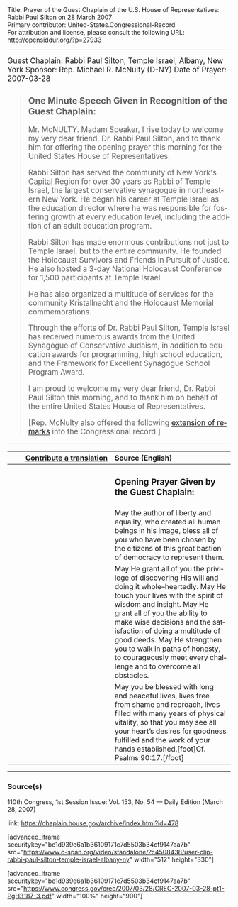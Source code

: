 <html>
<head></head>
<body>
Title: Prayer of the Guest Chaplain of the U.S. House of Representatives: Rabbi Paul Silton on 28 March 2007<br />
Primary contributor: United-States.Congressional-Record<br />
For attribution and license, please consult the following URL: <a href="http://opensiddur.org/?p=27933">http://opensiddur.org/?p=27933</a>
<p />
<hr />

<div class="english" lang="en" style="font-size:1.2em;">
Guest Chaplain: Rabbi Paul Silton, Temple Israel, Albany, New York
Sponsor: Rep. Michael R. McNulty (D-NY)
Date of Prayer: 2007-03-28

<blockquote>
<h3>One Minute Speech Given in Recognition of the Guest Chaplain:</h3>

Mr. McNULTY. Madam Speaker, I rise today to welcome my very dear friend, Dr. Rabbi Paul Silton, and to thank him for offering the opening prayer this morning for the United States House of Representatives.

Rabbi Silton has served the community of New York's Capital Region for over 30 years as Rabbi of Temple Israel, the largest conservative synagogue in northeastern New York. He began his career at Temple Israel as the education director where he was responsible for fostering growth at every education level, including the addition of an adult education program.

Rabbi Silton has made enormous contributions not just to Temple Israel, but to the entire community. He founded the Holocaust Survivors and Friends in Pursuit of Justice. He also hosted a 3-day National Holocaust Conference for 1,500 participants at Temple Israel.

He has also organized a multitude of services for the community Kristallnacht and the Holocaust Memorial commemorations.

Through the efforts of Dr. Rabbi Paul Silton, Temple Israel has received numerous awards from the United Synagogue of Conservative Judaism, in addition to education awards for programming, high school education, and the Framework for Excellent Synagogue School Program Award.

I am proud to welcome my very dear friend, Dr. Rabbi Paul Silton this morning, and to thank him on behalf of the entire United States House of Representatives.

[Rep. McNulty also offered the following <a href="https://www.congress.gov/congressional-record/2007/3/28/extensions-of-remarks-section/article/e664-3">extension of remarks</a> into the Congressional record.]
</blockquote>
</div>

<hr />

<table style="margin-left: auto;margin-right: auto;" class="draggable">
<thead><tr><th id="x" style="text-align: right;"><a href="/contributing/upload/">Contribute a translation</a></th><th style="text-align: left;">Source (English)</th></tr></thead>
<tbody>
<tr><td style="vertical-align:top;" width="46%">
<div class="liturgy" lang="he">

</span></div></td>
 
<td style="vertical-align:top;" width="53%">
<div class="english" lang="en">
<h3>Opening Prayer Given by the Guest Chaplain:</h3>
</div></td></tr>

<tr><td style="vertical-align:top;" width="46%">
<div class="liturgy" lang="he">

</span></div></td>
 
<td style="vertical-align:top;" width="53%">
<div class="english" lang="en">
May the author of liberty and equality, 
who created all human beings in his image, 
bless all of you who have been chosen by the citizens 
of this great bastion of democracy 
to represent them.
</div></td></tr>


<tr><td style="vertical-align:top;" width="46%">
<div class="liturgy" lang="he">

</span></div></td>
 
<td style="vertical-align:top;" width="53%">
<div class="english" lang="en">
May He grant all of you 
the privilege of discovering His will 
and doing it whole–heartedly. 
May He touch your lives 
with the spirit of wisdom and insight. 
May He grant all of you 
the ability to make wise decisions 
and the satisfaction of doing a multitude of good deeds. 
May He strengthen you 
to walk in paths of honesty, 
to courageously meet every challenge 
and to overcome all obstacles.
</div></td></tr>


<tr><td style="vertical-align:top;" width="46%">
<div class="liturgy" lang="he">

</span></div></td>
 
<td style="vertical-align:top;" width="53%">
<div class="english" lang="en">
May you be blessed with long and peaceful lives, 
lives free from shame and reproach, 
lives filled with many years of physical vitality, 
so that you may see all your heart’s desires for goodness fulfilled 
and the work of your hands established.[foot]Cf. Psalms 90:17.[/foot]
</div></td></tr>
</tbody></table>

<hr />

<h3>Source(s)</h3>

110th Congress, 1st Session
Issue: Vol. 153, No. 54 — Daily Edition (March 28, 2007)

link: <a href="https://chaplain.house.gov/archive/index.html?id=478">https://chaplain.house.gov/archive/index.html?id=478</a>

[advanced_iframe securitykey="be1d939e6a1b36109171c7d5503b34cf9147aa7b" src="https://www.c-span.org/video/standalone/?c4508438/user-clip-rabbi-paul-silton-temple-israel-albany-ny" width="512" height="330"]

[advanced_iframe securitykey="be1d939e6a1b36109171c7d5503b34cf9147aa7b" src="https://www.congress.gov/crec/2007/03/28/CREC-2007-03-28-pt1-PgH3187-3.pdf" width="100%" height="900"]
</body>
</html>